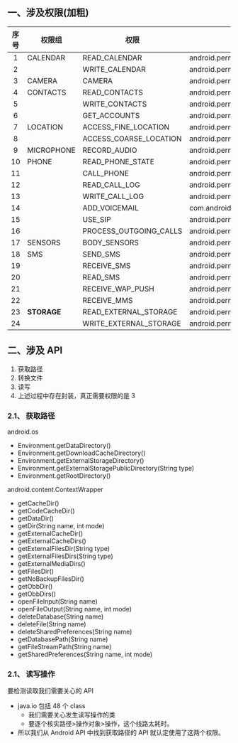 ## 一、涉及权限(加粗)
|序号 |    权限组       |权限                     |完整字段                                         |
|:---:|----------------|-------------------------|---------------------------------               |
|1    |CALENDAR        |READ_CALENDAR            |android.permission.READ_CALENDAR                |
| 2   |                |WRITE_CALENDAR           |android.permission.WRITE_CALENDAR               |
|  3  |CAMERA          |CAMERA                   |android.permission.CAMERA                       |
|   4 |CONTACTS        |READ_CONTACTS            |android.permission.READ_CONTACTS                |
|    5|                |WRITE_CONTACTS           |android.permission.WRITE_CONTACTS               |
|6    |                |GET_ACCOUNTS             |android.permission.GET_ACCOUNTS                 |
| 7   |LOCATION        |ACCESS_FINE_LOCATION     |android.permission.ACCESS_FINE_LOCATION         |
|  8  |                |ACCESS_COARSE_LOCATION   |android.permission.ACCESS_COARSE_LOCATION       |
|   9 |MICROPHONE      |RECORD_AUDIO             |android.permission.RECORD_AUDIO                 |
|   10|PHONE           |READ_PHONE_STATE         |android.permission.READ_PHONE_STATE             |
|11   |                |CALL_PHONE               |android.permission.CALL_PHONE                   |
|  12 |                |READ_CALL_LOG            |android.permission.READ_CALL_LOG                |
|   13|                |WRITE_CALL_LOG           |android.permission.WRITE_CALL_LOG               |
|14   |                |ADD_VOICEMAIL            |com.android.voicemail.permission.ADD_VOICEMAIL  |
|  15 |                |USE_SIP                  |android.permission.USE_SIP                      |
|   16|                |PROCESS_OUTGOING_CALLS   |android.permission.PROCESS_OUTGOING_CALLS       |
|17   |SENSORS         |BODY_SENSORS             |android.permission.BODY_SENSORS                 |
|  18 |SMS             |SEND_SMS                 |android.permission.SEND_SMS                     |
|   19|                |RECEIVE_SMS              |android.permission.RECEIVE_SMS                  |
|20   |                |READ_SMS                 |android.permission.READ_SMS                     |
|  21 |                |RECEIVE_WAP_PUSH         |android.permission.RECEIVE_WAP_PUSH             |
|   22|                |RECEIVE_MMS              |android.permission.RECEIVE_MMS                  |
|23   |__STORAGE__     |READ_EXTERNAL_STORAGE    |android.permission.READ_EXTERNAL_STORAGE        |
|  24 |                |WRITE_EXTERNAL_STORAGE   |android.permission.WRITE_EXTERNAL_STORAGE       |


## 二、涉及 API
1. 获取路径
2. 转换文件
3. 读写
4. 上述过程中存在封装，真正需要权限的是 3

### 2.1、 获取路径
android.os
- Environment.getDataDirectory()
- Environment.getDownloadCacheDirectory()
- Environment.getExternalStorageDirectory()
- Environment.getExternalStoragePublicDirectory(String type)
- Environment.getRootDirectory()

android.content.ContextWrapper 
- getCacheDir() 
- getCodeCacheDir() 
- getDataDir() 
- getDir(String name, int mode) 
- getExternalCacheDir() 
- getExternalCacheDirs() 
- getExternalFilesDir(String type) 
- getExternalFilesDirs(String type) 
- getExternalMediaDirs() 
- getFilesDir() 
- getNoBackupFilesDir() 
- getObbDir() 
- getObbDirs() 
- openFileInput(String name) 
- openFileOutput(String name, int mode) 
- deleteDatabase(String name) 
- deleteFile(String name) 
- deleteSharedPreferences(String name) 
- getDatabasePath(String name) 
- getFileStreamPath(String name) 
- getSharedPreferences(String name, int mode) 




### 2.1、 读写操作
要检测读取我们需要关心的 API
- java.io 包括 48 个 class
    - 我们需要关心发生读写操作的类
    - 要逐个核实路径>操作对象>操作，这个线路太耗时。
- 所以我们从 Android API 中找到获取路径的 API 就认定使用了这两个权限。


